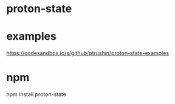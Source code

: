 # proton-state

# examples
https://codesandbox.io/s/github/ptrushin/proton-state-examples

# npm
npm install proton-state